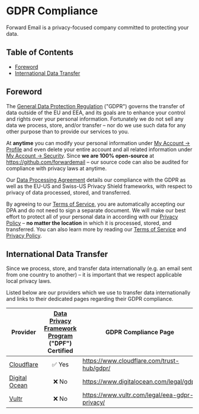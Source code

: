 # GDPR Compliance

Forward Email is a privacy-focused company committed to protecting your data.


## Table of Contents

* [Foreword](#foreword)
* [International Data Transfer](#international-data-transfer)


## Foreword

The [General Data Protection Regulation](https://en.wikipedia.org/wiki/General_Data_Protection_Regulation) ("GDPR") governs the transfer of data outside of the EU and EEA, and its goals are to enhance your control and rights over your personal information.  Fortunately we do not sell any data we process, store, and/or transfer – nor do we use such data for any other purpose than to provide our services to you.

At **anytime** you can modify your personal information under [My Account → Profile](/my-account/profile) and even delete your entire account and all related information under [My Account → Security](/my-account/security).  Since **we are 100% open-source** at <https://github.com/forwardemail> – our source code can also be audited for compliance with privacy laws at anytime.

Our [Data Processing Agreement](/dpa) details our compliance with the GDPR as well as the EU-US and Swiss-US Privacy Shield frameworks, with respect to privacy of data processed, stored, and transferred.

By agreeing to our [Terms of Service](/terms), you are automatically accepting our DPA and do not need to sign a separate document.  We will make our best effort to protect all of your personal data in according with our [Privacy Policy](/privacy) – **no matter the location** in which it is processed, stored, and transferred.  You can also learn more by reading our [Terms of Service](/terms) and [Privacy Policy](/privacy).


## International Data Transfer

Since we process, store, and transfer data internationally (e.g. an email sent from one country to another) – it is important that we respect applicable local privacy laws.

Listed below are our providers which we use to transfer data internationally and links to their dedicated pages regarding their GDPR compliance.

| Provider                                  | [Data Privacy Framework Program](https://www.dataprivacyframework.gov/) ("DPF") Certified | GDPR Compliance Page                            |
| ----------------------------------------- | :---------------------------------------------------------------------------------------: | ----------------------------------------------- |
| [Cloudflare](https://cloudflare.com)      |                                   :white_check_mark: Yes                                  | <https://www.cloudflare.com/trust-hub/gdpr/>    |
| [Digital Ocean](https://digitalocean.com) |                                           :x: No                                          | <https://www.digitalocean.com/legal/gdpr>       |
| [Vultr](https://www.vultr.com)            |                                           :x: No                                          | <https://www.vultr.com/legal/eea-gdpr-privacy/> |
